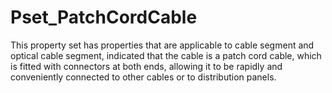 # Pset_PatchCordCable

This property set has properties that are applicable to cable segment and optical cable segment, indicated that the cable is a patch cord cable, which is fitted with connectors at both ends, allowing it to be rapidly and conveniently connected to other cables or to distribution panels.
<!-- end of short definition -->

